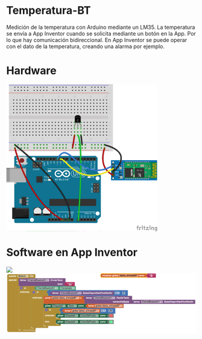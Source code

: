 # Temperatura-BT

Medición de la temperatura con Arduino mediante un LM35. La temperatura se envía a App Inventor cuando se solicita mediante un botón en la App.
Por lo que hay comunicación bidireccional. En App Inventor se puede operar con el dato de la temperatura, creando una alarma por ejemplo.

# Hardware
<img src="Bluetooth-Temp-SS_bb.png" width="400" align="center">

# Software en App Inventor

<img src="DiseñoApp.png" width="400" align="center">
<img src="CodigoApp.png" width="600" align="center">
